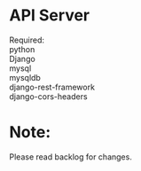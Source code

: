 API Server
==================
Required:<br>
python<br>
Django<br>
mysql<br>
mysqldb<br>
django-rest-framework<br>
django-cors-headers<br>

Note:
==================
Please read backlog for changes.